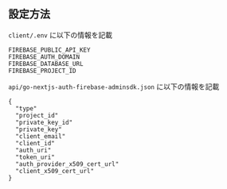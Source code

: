 ## 設定方法
`client/.env` に以下の情報を記載

```
FIREBASE_PUBLIC_API_KEY
FIREBASE_AUTH_DOMAIN
FIREBASE_DATABASE_URL
FIREBASE_PROJECT_ID
```

`api/go-nextjs-auth-firebase-adminsdk.json` に以下の情報を記載

```
{
  "type"
  "project_id"
  "private_key_id"
  "private_key"
  "client_email"
  "client_id"
  "auth_uri"
  "token_uri"
  "auth_provider_x509_cert_url"
  "client_x509_cert_url"
}
```